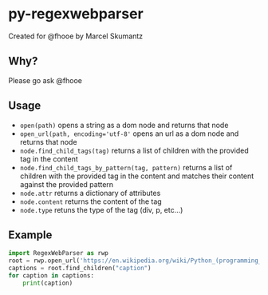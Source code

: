 # py-regexwebparser

Created for @fhooe by Marcel Skumantz

## Why?
Please go ask @fhooe 

## Usage
- `open(path)` opens a string as a dom node and returns that node
- `open_url(path, encoding='utf-8'` opens an url as a dom node and returns that node
- `node.find_child_tags(tag)` returns a list of children with the provided tag in the content
- `node.find_child_tags_by_pattern(tag, pattern)`  returns a list of children with the provided tag in the content and matches their content against the provided pattern
- `node.attr` returns a dictionary of attributes
- `node.content` returns the content of the tag
- `node.type` retuns the type of the tag (div, p, etc...)
## Example

```python
import RegexWebParser as rwp
root = rwp.open_url('https://en.wikipedia.org/wiki/Python_(programming_language)')
captions = root.find_children("caption")
for caption in captions:
    print(caption)
```


